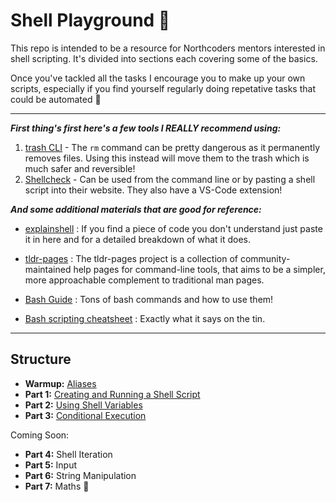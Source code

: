 # Shell Playground 🐢

This repo is intended to be a resource for Northcoders mentors interested in shell scripting. It's divided into sections each covering some of the basics.

Once you've tackled all the tasks I encourage you to make up your own scripts, especially if you find yourself regularly doing repetative tasks that could be automated 🤖

---

**_First thing's first here's a few tools I REALLY recommend using:_**

1. [trash CLI](https://www.npmjs.com/package/trash-cli) - The `rm` command can be pretty dangerous as it permanently removes files. Using this instead will move them to the trash which is much safer and reversible!
2. [Shellcheck](https://github.com/koalaman/shellcheck) - Can be used from the command line or by pasting a shell script into their website. They also have a VS-Code extension!

**_And some additional materials that are good for reference:_**

- [explainshell](https://www.explainshell.com/) : If you find a piece of code you don't understand just paste it in here and for a detailed breakdown of what it does.

- [tldr-pages](https://github.com/tldr-pages/tldr) : The tldr-pages project is a collection of community-maintained help pages for command-line tools, that aims to be a simpler, more approachable complement to traditional man pages.

- [Bash Guide](https://github.com/Idnan/bash-guide) : Tons of bash commands and how to use them!

- [Bash scripting cheatsheet](https://devhints.io/bash) : Exactly what it says on the tin.

---

## Structure

- **Warmup:** [Aliases](./warmup/README.md)
- **Part 1:** [Creating and Running a Shell Script](./part-1/README.md)
- **Part 2:** [Using Shell Variables](./part-2/README.md)
- **Part 3:** [Conditional Execution](./part-3/README.md)

Coming Soon:

- **Part 4:** Shell Iteration
- **Part 5:** Input
- **Part 6:** String Manipulation
- **Part 7:** Maths 🤯
